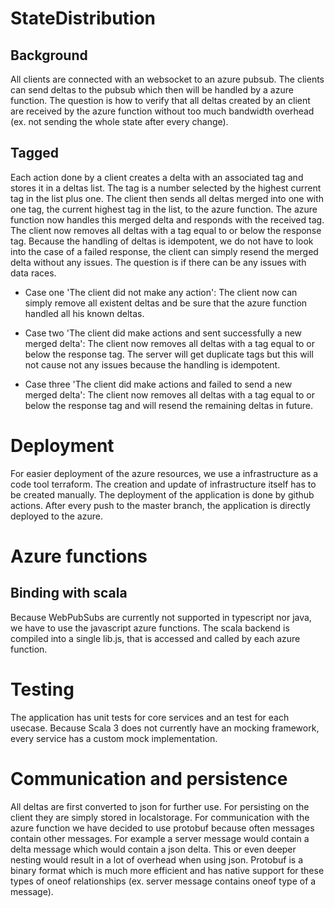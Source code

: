 # StateDistribution
## Background
All clients are connected with an websocket to an azure pubsub. The clients can send deltas to the pubsub which then will be handled by a azure function. The question is how to verify that all deltas created by an client are received by the azure function without too much bandwidth overhead (ex. not sending the whole state after every change).

## Tagged
Each action done by a client creates a delta with an associated tag and stores it in a deltas list. The tag is a number selected by the highest current tag in the list plus one. The client then sends all deltas merged into one with one tag, the current highest tag in the list, to the azure function. The azure function now handles this merged delta and responds with the received tag. The client now removes all deltas with a tag equal to or below the response tag. Because the handling of deltas is idempotent, we do not have to look into the case of a failed response, the client can simply resend the merged delta without any issues. The question is if there can be any issues with data races. 

- Case one 'The client did not make any action': The client now can simply remove all existent deltas and be sure that the azure function handled all his known deltas. 

- Case two 'The client did make actions and sent successfully a new merged delta': The client now removes all deltas with a tag equal to or below the response tag. The server will get duplicate tags but this will not cause not any issues because the handling is idempotent.

- Case three 'The client did make actions and failed to send a new merged delta': The client now removes all deltas with a tag equal to or below the response tag and will resend the remaining deltas in future.

# Deployment
For easier deployment of the azure resources, we use a infrastructure as a code tool terraform. The creation and update of infrastructure itself has to be created manually. The deployment of the application is done by github actions. After every push to the master branch, the application is directly deployed to the azure.

# Azure functions
## Binding with scala
Because WebPubSubs are currently not supported in typescript nor java, we have to use the javascript azure functions. The scala backend is compiled into a single lib.js, that is accessed and called by each azure function.  

# Testing
The application has unit tests for core services and an test for each usecase. Because Scala 3 does not currently have an mocking framework, every service has a custom mock implementation. 

# Communication and persistence
All deltas are first converted to json for further use. For persisting on the client they are simply stored in localstorage. For communication with the azure function we have decided to use protobuf because often messages contain other messages. For example a server message would contain a delta message which would contain a json delta. This or even deeper nesting would result in a lot of overhead when using json. Protobuf is a binary format which is much more efficient and has native support for these types of oneof relationships (ex. server message contains oneof type of a message).
